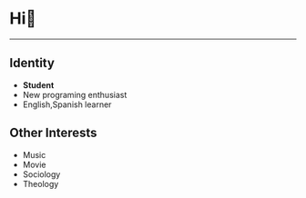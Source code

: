 # Hi👋 
***
## Identity
- **Student**  
- New programing enthusiast  
- English,Spanish learner
## Other Interests
- Music  
- Movie  
- Sociology  
- Theology  




